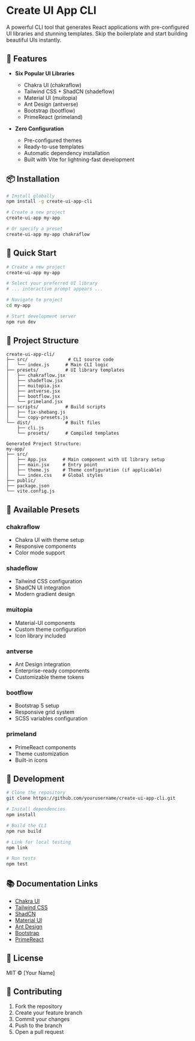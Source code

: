 # Create UI App CLI

A powerful CLI tool that generates React applications with pre-configured UI libraries and stunning templates. Skip the boilerplate and start building beautiful UIs instantly.

## 🌟 Features

- **Six Popular UI Libraries**
  - Chakra UI (chakraflow)
  - Tailwind CSS + ShadCN (shadeflow)
  - Material UI (muitopia)
  - Ant Design (antverse)
  - Bootstrap (bootflow)
  - PrimeReact (primeland)

- **Zero Configuration**
  - Pre-configured themes
  - Ready-to-use templates
  - Automatic dependency installation
  - Built with Vite for lightning-fast development

## 📦 Installation

```bash
# Install globally
npm install -g create-ui-app-cli

# Create a new project
create-ui-app my-app

# Or specify a preset
create-ui-app my-app chakraflow
```

## 🚀 Quick Start

```bash
# Create a new project
create-ui-app my-app

# Select your preferred UI library
# ... interactive prompt appears ...

# Navigate to project
cd my-app

# Start development server
npm run dev
```

## 📁 Project Structure

```
create-ui-app-cli/
├── src/               # CLI source code
│   └── index.js      # Main CLI logic
├── presets/          # UI library templates
│   ├── chakraflow.jsx
│   ├── shadeflow.jsx
│   ├── muitopia.jsx
│   ├── antverse.jsx
│   ├── bootflow.jsx
│   └── primeland.jsx
├── scripts/          # Build scripts
│   ├── fix-shebang.js
│   └── copy-presets.js
└── dist/             # Built files
    ├── cli.js
    └── presets/      # Compiled templates

Generated Project Structure:
my-app/
├── src/
│   ├── App.jsx      # Main component with UI library setup
│   ├── main.jsx     # Entry point
│   ├── theme.js     # Theme configuration (if applicable)
│   └── index.css    # Global styles
├── public/
├── package.json
└── vite.config.js
```

## 🎨 Available Presets

### chakraflow
- Chakra UI with theme setup
- Responsive components
- Color mode support

### shadeflow
- Tailwind CSS configuration
- ShadCN UI integration
- Modern gradient design

### muitopia
- Material-UI components
- Custom theme configuration
- Icon library included

### antverse
- Ant Design integration
- Enterprise-ready components
- Customizable theme tokens

### bootflow
- Bootstrap 5 setup
- Responsive grid system
- SCSS variables configuration

### primeland
- PrimeReact components
- Theme customization
- Built-in icons

## 🔧 Development

```bash
# Clone the repository
git clone https://github.com/yourusername/create-ui-app-cli.git

# Install dependencies
npm install

# Build the CLI
npm run build

# Link for local testing
npm link

# Run tests
npm test
```

## 📚 Documentation Links

- [Chakra UI](https://chakra-ui.com/docs)
- [Tailwind CSS](https://tailwindcss.com/docs)
- [ShadCN](https://ui.shadcn.com/)
- [Material UI](https://mui.com/material-ui/)
- [Ant Design](https://ant.design/docs/react/introduce)
- [Bootstrap](https://getbootstrap.com/docs/)
- [PrimeReact](https://primereact.org/)

## 📄 License

MIT © [Your Name]

## 🤝 Contributing

1. Fork the repository
2. Create your feature branch
3. Commit your changes
4. Push to the branch
5. Open a pull request
